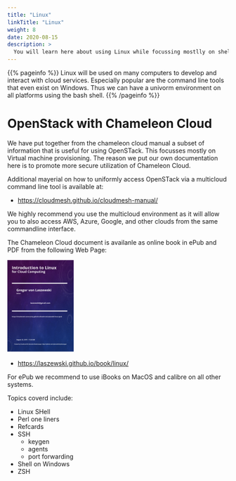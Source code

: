 ```yaml
---
title: "Linux"
linkTitle: "Linux"
weight: 8
date: 2020-08-15
description: >
  You will learn here about using Linux while focussing mostlly on shell command line usage.
---
```


{{% pageinfo %}}
Linux will be used on many computers to develop and interact with cloud services. Especially popular are the command line tools that even exist on Windows. Thus we can have a univorm environment on all platforms using the bash shell.
{{% /pageinfo %}}

# OpenStack with Chameleon Cloud

We have put together from the chameleon cloud manual a subset of
information that is useful for using OpenSTack. This focusses mostly
on Virtual machine provisioning. The reason we put our own
documentation here is to promote more secure utilization of Chameleon
Cloud.

Additional mayerial on how to uniformly access OpenSTack via a multicloud command line tool is available at:

* https://cloudmesh.github.io/cloudmesh-manual/

We highly recommend you use the multicloud environment as it will
allow you to also access AWS, Azure, Google, and other clouds from the
same commandline interface.


The Chameleon Cloud document is availanle as online book in ePub and PDF from the
following Web Page:

[<img class="special-img-class" style="width:30%" src="https://raw.githubusercontent.com/laszewski/laszewski.github.io/master/book/linux/featured.png"/>](https://laszewski.github.io/book/linux/)


* <https://laszewski.github.io/book/linux/>

For ePub we recommend to use iBooks on MacOS and calibre on all other systems.

Topics coverd include:

* Linux SHell
* Perl one liners
* Refcards
* SSH
  * keygen
  * agents
  * port forwarding
* Shell on Windows
* ZSH


 



  
